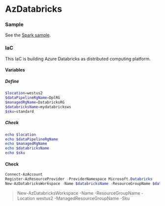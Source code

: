 # AzDatabricks

### Sample
See the [Spark sample](../Spark).

### IaC
This IaC is building Azure Databricks as distributed computing platform.

#### Variables

##### Define
```PowerShell
$location=westus2
$dataPipelineRgName=DplRG
$managedRgName=DatabricksRG
$databricksName=mydatabricksws
$sku=standard
```

##### Check
```PowerShell
echo $location
echo $dataPipelineRgName
echo $managedRgName
echo $databricksName
echo $sku
```

#### Check
```PowerShell
Connect-AzAccount
Register-AzResourceProvider -ProviderNamespace Microsoft.Databricks
New-AzDatabricksWorkspace -Name $databricksName -ResourceGroupName $dataPipelineRgName -Location $location -ManagedResourceGroupName $managedRgName -Sku $sku
```

>New-AzDatabricksWorkspace -Name  -ResourceGroupName  -Location westus2 -ManagedResourceGroupName  -Sku 
